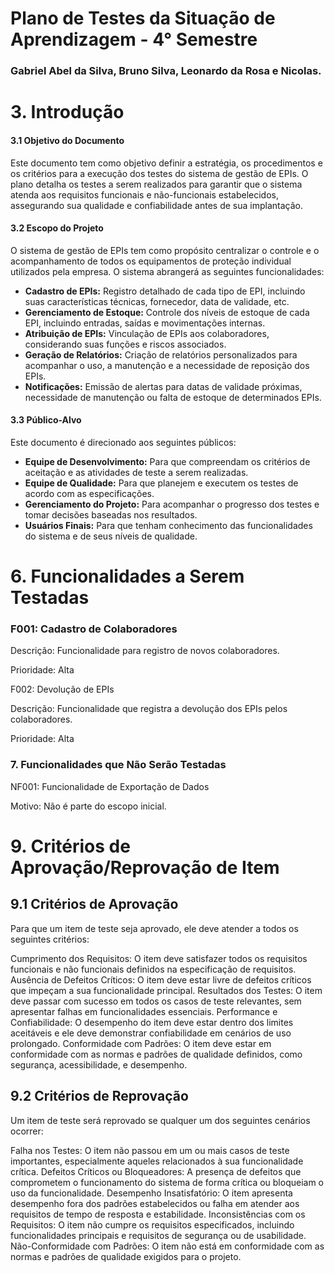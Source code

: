# Plano de Testes da Situação de Aprendizagem - 4° Semestre
### Gabriel Abel da Silva, Bruno Silva, Leonardo da Rosa e Nicolas.

# 3. Introdução

#### 3.1 Objetivo do Documento

Este documento tem como objetivo definir a estratégia, os procedimentos e os critérios para a execução dos testes do sistema de gestão de EPIs.
O plano detalha os testes a serem realizados para garantir que o sistema atenda aos requisitos funcionais e não-funcionais estabelecidos,
assegurando sua qualidade e confiabilidade antes de sua implantação.

#### 3.2 Escopo do Projeto

O sistema de gestão de EPIs tem como propósito centralizar o controle e o acompanhamento de todos os equipamentos de proteção individual utilizados pela empresa.
O sistema abrangerá as seguintes funcionalidades:

* **Cadastro de EPIs:** Registro detalhado de cada tipo de EPI, incluindo suas características técnicas, fornecedor, data de validade, etc.
* **Gerenciamento de Estoque:** Controle dos níveis de estoque de cada EPI, incluindo entradas, saídas e movimentações internas.
* **Atribuição de EPIs:** Vinculação de EPIs aos colaboradores, considerando suas funções e riscos associados.
* **Geração de Relatórios:** Criação de relatórios personalizados para acompanhar o uso, a manutenção e a necessidade de reposição dos EPIs.
* **Notificações:** Emissão de alertas para datas de validade próximas, necessidade de manutenção ou falta de estoque de determinados EPIs.

#### 3.3 Público-Alvo

Este documento é direcionado aos seguintes públicos:

* **Equipe de Desenvolvimento:** Para que compreendam os critérios de aceitação e as atividades de teste a serem realizadas.
* **Equipe de Qualidade:** Para que planejem e executem os testes de acordo com as especificações.
* **Gerenciamento do Projeto:** Para acompanhar o progresso dos testes e tomar decisões baseadas nos resultados.
* **Usuários Finais:** Para que tenham conhecimento das funcionalidades do sistema e de seus níveis de qualidade.


# 6. Funcionalidades a Serem Testadas

 ### F001: Cadastro de Colaboradores

Descrição: Funcionalidade para registro de novos colaboradores.

Prioridade: Alta

F002: Devolução de EPIs

Descrição: Funcionalidade que registra a devolução dos EPIs pelos colaboradores.

Prioridade: Alta

### 7. Funcionalidades que Não Serão Testadas

   NF001: Funcionalidade de Exportação de Dados

   Motivo: Não é parte do escopo inicial.


# 9. Critérios de Aprovação/Reprovação de Item
## 9.1 Critérios de Aprovação
Para que um item de teste seja aprovado, ele deve atender a todos os seguintes critérios:

Cumprimento dos Requisitos: O item deve satisfazer todos os requisitos funcionais e não funcionais definidos na especificação de requisitos. Ausência de Defeitos Críticos: O item deve estar livre de defeitos críticos que impeçam a sua funcionalidade principal. Resultados dos Testes: O item deve passar com sucesso em todos os casos de teste relevantes, sem apresentar falhas em funcionalidades essenciais. Performance e Confiabilidade: O desempenho do item deve estar dentro dos limites aceitáveis e ele deve demonstrar confiabilidade em cenários de uso prolongado. Conformidade com Padrões: O item deve estar em conformidade com as normas e padrões de qualidade definidos, como segurança, acessibilidade, e desempenho.

## 9.2 Critérios de Reprovação
Um item de teste será reprovado se qualquer um dos seguintes cenários ocorrer:

Falha nos Testes: O item não passou em um ou mais casos de teste importantes, especialmente aqueles relacionados à sua funcionalidade crítica. Defeitos Críticos ou Bloqueadores: A presença de defeitos que comprometem o funcionamento do sistema de forma crítica ou bloqueiam o uso da funcionalidade. Desempenho Insatisfatório: O item apresenta desempenho fora dos padrões estabelecidos ou falha em atender aos requisitos de tempo de resposta e estabilidade. Inconsistências com os Requisitos: O item não cumpre os requisitos especificados, incluindo funcionalidades principais e requisitos de segurança ou de usabilidade. Não-Conformidade com Padrões: O item não está em conformidade com as normas e padrões de qualidade exigidos para o projeto.